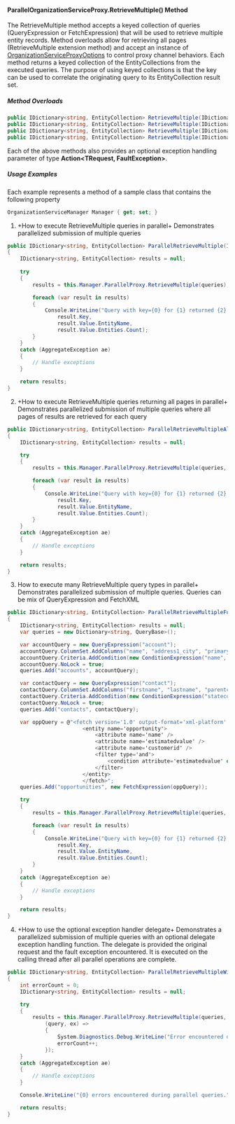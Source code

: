 #### ParallelOrganizationServiceProxy.RetrieveMultiple() Method

The RetrieveMultiple method accepts a keyed collection of queries (QueryExpression or FetchExpression) that will be used to retrieve multiple entity records.  Method overloads allow for retrieving all pages (RetrieveMultiple extension method) and accept an instance of [OrganizationServiceProxyOptions](OrganizationServiceProxyOptions-Class) to control proxy channel behaviors.  Each method returns a keyed collection of the EntityCollections from the executed queries.  The purpose of using keyed collections is that the key can be used to correlate the originating query to its EntityCollection result set.

##### Method Overloads

```c#
public IDictionary<string, EntityCollection> RetrieveMultiple(IDictionary<string, QueryBase> queries)
public IDictionary<string, EntityCollection> RetrieveMultiple(IDictionary<string, QueryBase> queries, OrganizationServiceProxyOptions options)
public IDictionary<string, EntityCollection> RetrieveMultiple(IDictionary<string, QueryBase> queries, bool shouldRetrieveAllPages)
public IDictionary<string, EntityCollection> RetrieveMultiple(IDictionary<string, QueryBase> queries, bool shouldRetrieveAllPages, OrganizationServiceProxyOptions options)
```

Each of the above methods also provides an optional exception handling parameter of type **Action<TRequest, FaultException<OrganizationServiceFault>>**.

##### Usage Examples

Each example represents a method of a sample class that contains the following property

```c#
OrganizationServiceManager Manager { get; set; }
```

1. +How to execute RetrieveMultiple queries in parallel+
Demonstrates parallelized submission of multiple queries

```c#
public IDictionary<string, EntityCollection> ParallelRetrieveMultiple(IDictionary<string, QueryBase> queries)
{
    IDictionary<string, EntityCollection> results = null;
            
    try
    {
        results = this.Manager.ParallelProxy.RetrieveMultiple(queries);

        foreach (var result in results)
        {
            Console.WriteLine("Query with key={0} for {1} returned {2} records.", 
                result.Key, 
                result.Value.EntityName, 
                result.Value.Entities.Count);
        }
    }
    catch (AggregateException ae)
    {
        // Handle exceptions
    }

    return results;
}
```

2. +How to execute RetrieveMultiple queries returning all pages in parallel+
Demonstrates parallelized submission of multiple queries where all pages of results are retrieved for each query

```c#
public IDictionary<string, EntityCollection> ParallelRetrieveMultipleAllPages(IDictionary<string, QueryBase> queries)
{
    IDictionary<string, EntityCollection> results = null;

    try
    {
        results = this.Manager.ParallelProxy.RetrieveMultiple(queries, true);

        foreach (var result in results)
        {
            Console.WriteLine("Query with key={0} for {1} returned {2} records.",
                result.Key,
                result.Value.EntityName,
                result.Value.Entities.Count);
        }
    }
    catch (AggregateException ae)
    {
        // Handle exceptions
    }

    return results;
}
```

3. How to execute many RetrieveMultiple query types in parallel+
Demonstrates parallelized submission of multiple queries. Queries can be mix of QueryExpression and FetchXML

```c#
public IDictionary<string, EntityCollection> ParallelRetrieveMultipleFull()
{
    IDictionary<string, EntityCollection> results = null;
    var queries = new Dictionary<string, QueryBase>();

    var accountQuery = new QueryExpression("account");
    accountQuery.ColumnSet.AddColumns("name", "address1_city", "primarycontactid");
    accountQuery.Criteria.AddCondition(new ConditionExpression("name", ConditionOperator.BeginsWith, "C"));
    accountQuery.NoLock = true;
    queries.Add("accounts", accountQuery);

    var contactQuery = new QueryExpression("contact");
    contactQuery.ColumnSet.AddColumns("firstname", "lastname", "parentcustomerid");
    contactQuery.Criteria.AddCondition(new ConditionExpression("statecode", ConditionOperator.Equal, 1));
    contactQuery.NoLock = true;
    queries.Add("contacts", contactQuery);

    var oppQuery = @"<fetch version='1.0' output-format='xml-platform' mapping='logical' distinct='false'>
                        <entity name='opportunity'>
                            <attribute name='name' />
                            <attribute name='estimatedvalue' />
                            <attribute name='customerid' />
                            <filter type='and'>
                                <condition attribute='estimatedvalue' operator='gt' value='1000' />
                            </filter>
                        </entity> 
                        </fetch>";
    queries.Add("opportunities", new FetchExpression(oppQuery));

    try
    {
        results = this.Manager.ParallelProxy.RetrieveMultiple(queries, true);

        foreach (var result in results)
        {
            Console.WriteLine("Query with key={0} for {1} returned {2} records.",
                result.Key,
                result.Value.EntityName,
                result.Value.Entities.Count);
        }
    }
    catch (AggregateException ae)
    {
        // Handle exceptions
    }

    return results;
} 
```

4. +How to use the optional exception handler delegate+
Demonstrates a parallelized submission of multiple queries with an optional delegate exception handling function. The delegate is provided the original request and the fault exception encountered. It is executed on the calling thread after all parallel operations are complete.

```c#
public IDictionary<string, EntityCollection> ParallelRetrieveMultipleWithExceptionHandler(IDictionary<string, QueryBase> queries)
{
    int errorCount = 0;
    IDictionary<string, EntityCollection> results = null;

    try
    {
        results = this.Manager.ParallelProxy.RetrieveMultiple(queries, true,
            (query, ex) =>
            {
                System.Diagnostics.Debug.WriteLine("Error encountered during query with key={0}: {1}", query.Key, ex.Detail.Message);
                errorCount++;
            });
    }
    catch (AggregateException ae)
    {
        // Handle exceptions
    }

    Console.WriteLine("{0} errors encountered during parallel queries.", errorCount);

    return results;
}
```